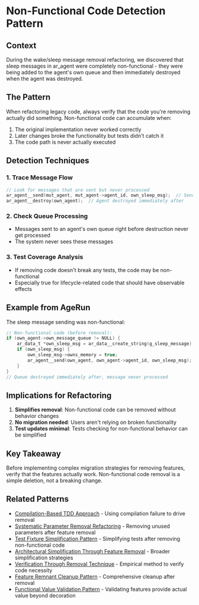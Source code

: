 # Non-Functional Code Detection Pattern

## Context

During the wake/sleep message removal refactoring, we discovered that sleep messages in ar_agent were completely non-functional - they were being added to the agent's own queue and then immediately destroyed when the agent was destroyed.

## The Pattern

When refactoring legacy code, always verify that the code you're removing actually did something. Non-functional code can accumulate when:
1. The original implementation never worked correctly
2. Later changes broke the functionality but tests didn't catch it
3. The code path is never actually executed

## Detection Techniques

### 1. Trace Message Flow
```c
// Look for messages that are sent but never processed
ar_agent__send(mut_agent, mut_agent->agent_id, own_sleep_msg);  // Sending to self
ar_agent__destroy(own_agent);  // Agent destroyed immediately after
```

### 2. Check Queue Processing
- Messages sent to an agent's own queue right before destruction never get processed
- The system never sees these messages

### 3. Test Coverage Analysis
- If removing code doesn't break any tests, the code may be non-functional
- Especially true for lifecycle-related code that should have observable effects

## Example from AgeRun

The sleep message sending was non-functional:
```c
// Non-functional code (before removal):
if (own_agent->own_message_queue != NULL) {
    ar_data_t *own_sleep_msg = ar_data__create_string(g_sleep_message);
    if (own_sleep_msg) {
        own_sleep_msg->owns_memory = true;
        ar_agent__send(own_agent, own_agent->agent_id, own_sleep_msg);
    }
}
// Queue destroyed immediately after, message never processed
```

## Implications for Refactoring

1. **Simplifies removal**: Non-functional code can be removed without behavior changes
2. **No migration needed**: Users aren't relying on broken functionality
3. **Test updates minimal**: Tests checking for non-functional behavior can be simplified

## Key Takeaway

Before implementing complex migration strategies for removing features, verify that the features actually work. Non-functional code removal is a simple deletion, not a breaking change.

## Related Patterns

- [Compilation-Based TDD Approach](compilation-based-tdd-approach.md) - Using compilation failure to drive removal
- [Systematic Parameter Removal Refactoring](systematic-parameter-removal-refactoring.md) - Removing unused parameters after feature removal
- [Test Fixture Simplification Pattern](test-fixture-simplification-pattern.md) - Simplifying tests after removing non-functional code
- [Architectural Simplification Through Feature Removal](architectural-simplification-through-feature-removal.md) - Broader simplification strategies
- [Verification Through Removal Technique](verification-through-removal-technique.md) - Empirical method to verify code necessity
- [Feature Remnant Cleanup Pattern](feature-remnant-cleanup-pattern.md) - Comprehensive cleanup after removal
- [Functional Value Validation Pattern](functional-value-validation-pattern.md) - Validating features provide actual value beyond decoration